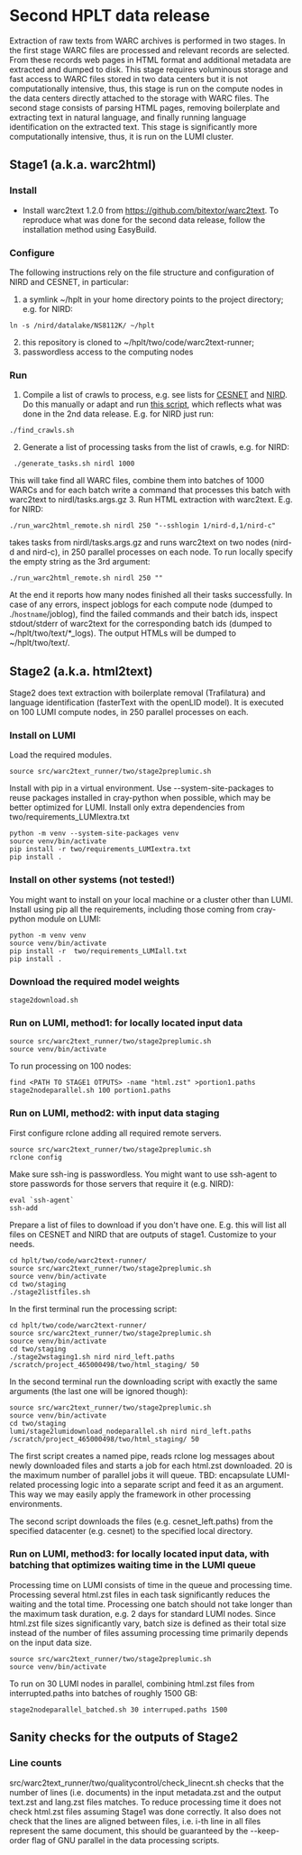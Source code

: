 # Second HPLT data release
Extraction of raw texts from WARC archives is performed in two stages. In the first stage WARC files
are processed and relevant records are selected. From these records web pages in HTML format and
additional metadata are extracted and dumped to disk. This stage requires voluminous storage and
fast access to WARC files stored in two data centers but it is not computationally intensive, thus, this
stage is run on the compute nodes in the data centers directly attached to the storage with WARC
files.
The second stage consists of parsing HTML pages, removing boilerplate and extracting text in natural
language, and finally running language identification on the extracted text. This stage is significantly
more computationally intensive, thus, it is run on the LUMI cluster.

## Stage1 (a.k.a. warc2html)
### Install
* Install warc2text 1.2.0 from https://github.com/bitextor/warc2text. To reproduce what was done for the second data 
release, follow the installation method using EasyBuild. 

### Configure
The following instructions rely on the file structure and configuration of NIRD and CESNET, in particular:
1. a symlink ~/hplt in your home directory points to the project directory; e.g. for NIRD:
```commandline
ln -s /nird/datalake/NS8112K/ ~/hplt
```
2. this repository is cloned to ~/hplt/two/code/warc2text-runner;
3. passwordless access to the computing nodes 


### Run
1. Compile a list of crawls to process, e.g. see lists for [CESNET](cesnet/crawls.paths) and [NIRD](nirdl/crawls.paths).
Do this manually or adapt and run [this script](find_crawls.sh), which reflects what was done in the 2nd data release.
E.g. for NIRD just run:
```commandline
./find_crawls.sh
```
2. Generate a list of processing tasks from the list of crawls, e.g. for NIRD:
```commandline
 ./generate_tasks.sh nirdl 1000
```
This will take find all WARC files, combine them into batches of 1000 WARCs and for each batch write a command that 
processes this batch with warc2text to nirdl/tasks.args.gz
3. Run HTML extraction with warc2text. E.g. for NIRD:
```commandline
./run_warc2html_remote.sh nirdl 250 "--sshlogin 1/nird-d,1/nird-c"
```
takes tasks from nirdl/tasks.args.gz and runs warc2text on two nodes (nird-d and nird-c), in 250 parallel processes on each node.
To run locally specify the empty string as the 3rd argument:
```commandline
./run_warc2html_remote.sh nirdl 250 ""
```
At the end it reports how many nodes finished all their tasks successfully. In case of any errors, inspect joblogs for
each compute node (dumped to ./`hostname`/joblog), find the failed commands and their batch ids, 
inspect stdout/stderr of warc2text for the corresponding batch ids (dumped to  ~/hplt/two/text/*_logs). 
The output HTMLs will be dumped to ~/hplt/two/text/.

## Stage2 (a.k.a. html2text)
Stage2 does text extraction with boilerplate removal (Trafilatura) and language identification (fasterText with the openLID model).
It is executed on 100 LUMI compute nodes, in 250 parallel processes on each.

### Install on LUMI
Load the required modules.
```commandline
source src/warc2text_runner/two/stage2preplumic.sh
``` 

Install with pip in a virtual environment. Use --system-site-packages to reuse 
packages installed in cray-python when possible, which may be better optimized for LUMI. 
Install only extra dependencies from two/requirements_LUMIextra.txt 
```commandline
python -m venv --system-site-packages venv
source venv/bin/activate
pip install -r two/requirements_LUMIextra.txt
pip install .  
```

### Install on other systems (not tested!)
You might want to install on your local machine or a cluster other than LUMI.
Install using pip all the requirements, including those coming from cray-python module on LUMI: 
```commandline
python -m venv venv
source venv/bin/activate
pip install -r  two/requirements_LUMIall.txt
pip install .
```

### Download the required model weights
```commandline
stage2download.sh
```

### Run on LUMI, method1: for locally located input data
```commandline
source src/warc2text_runner/two/stage2preplumic.sh
source venv/bin/activate
```

To run processing on 100 nodes:
```commandline
find <PATH TO STAGE1 OTPUTS> -name "html.zst" >portion1.paths
stage2nodeparallel.sh 100 portion1.paths
```

### Run on LUMI, method2: with input data staging
First configure rclone adding all required remote servers.
```commandline
source src/warc2text_runner/two/stage2preplumic.sh
rclone config
```
Make sure ssh-ing is passwordless. You might want to use ssh-agent to store passwords for those 
servers that require it (e.g. NIRD):  
```commandline
eval `ssh-agent`
ssh-add
```
Prepare a list of files to download if you don't have one. E.g. this will list all 
files on CESNET and NIRD that are outputs of stage1. Customize to your needs.
```commandline
cd hplt/two/code/warc2text-runner/
source src/warc2text_runner/two/stage2preplumic.sh
source venv/bin/activate
cd two/staging
./stage2listfiles.sh
```

In the first terminal run the processing script:
```commandline
cd hplt/two/code/warc2text-runner/
source src/warc2text_runner/two/stage2preplumic.sh
source venv/bin/activate
cd two/staging
./stage2wstaging1.sh nird nird_left.paths /scratch/project_465000498/two/html_staging/ 50
```

In the second terminal run the downloading script with exactly the same arguments (the last one will be ignored though):
```commandline
source src/warc2text_runner/two/stage2preplumic.sh
source venv/bin/activate
cd two/staging
lumi/stage2lumidownload_nodeparallel.sh nird nird_left.paths /scratch/project_465000498/two/html_staging/ 50 
```
The first script creates a named pipe, reads rclone log messages about newly downloaded files 
and starts a job for each html.zst downloaded. 20 is the maximum number of parallel jobs it will queue.
TBD: encapsulate LUMI-related processing logic into a separate script and feed it as an argument. This way we 
may easily apply the framework in other processing environments.

The second script downloads the files (e.g. cesnet_left.paths) from the specified datacenter (e.g. cesnet) to 
the specified local directory.  

### Run on LUMI, method3: for locally located input data, with batching that optimizes waiting time in the LUMI queue
Processing time on LUMI consists of time in the queue and processing time. Processing several html.zst files in each task
significantly reduces the waiting and the total time. Processing one batch should not take longer than the maximum 
task duration, e.g. 2 days for standard LUMI nodes. Since html.zst file sizes significantly vary, batch size is 
defined as their total size instead of the number of files assuming processing time primarily depends on the input data 
size.

```commandline
source src/warc2text_runner/two/stage2preplumic.sh
source venv/bin/activate
```
To run on 30 LUMI nodes in parallel, combining html.zst files from interrupted.paths into batches of roughly 1500 GB: 
```commandline
stage2nodeparallel_batched.sh 30 interruped.paths 1500
```

## Sanity checks for the outputs of Stage2
### Line counts
src/warc2text_runner/two/qualitycontrol/check_linecnt.sh checks that the number of lines (i.e. documents) in the input
metadata.zst and the output text.zst and lang.zst files matches. To reduce processing time it does not check html.zst 
files assuming Stage1 was done correctly. It also does not check that the lines are aligned between files, i.e. i-th line
in all files represent the same document, this should be guaranteed by the --keep-order flag of GNU parallel in the
data processing scripts.